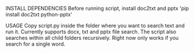 INSTALL DEPENDENCIES
Before running script, install doc2txt and pptx
'pip install doc2txt python-pptx'

USAGE
Copy script.py inside the folder where you want to search text and run it.
Currently supports docx, txt and pptx file search.
The script also searches within all child folders recursively.
Right now only works if you search for a single word.